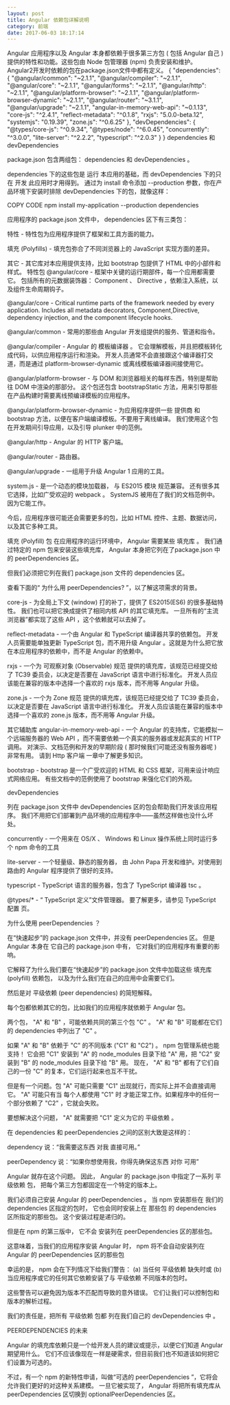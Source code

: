 ```yaml
---
layout: post
title: Angular 依赖包详解说明
category: 前端
date: 2017-06-03 18:17:14
---
```


Angular 应用程序以及 Angular 本身都依赖于很多第三方包 ( 包括 Angular 自己 ) 提供的特性和功能。这些包由 Node 包管理器 (npm) 负责安装和维护。
Angular2开发时依赖的包在package.json文件中都有定义。
{
  "dependencies": {
    "@angular/common": "~2.1.1",
    "@angular/compiler": "~2.1.1",
    "@angular/core": "~2.1.1",
    "@angular/forms": "~2.1.1",
    "@angular/http": "~2.1.1",
    "@angular/platform-browser": "~2.1.1",
    "@angular/platform-browser-dynamic": "~2.1.1",
    "@angular/router": "~3.1.1",
    "@angular/upgrade": "~2.1.1",
    "angular-in-memory-web-api": "~0.1.13",
    "core-js": "^2.4.1",
    "reflect-metadata": "^0.1.8",
    "rxjs": "5.0.0-beta.12",
    "systemjs": "0.19.39",
    "zone.js": "^0.6.25"
  },
  "devDependencies": {
    "@types/core-js": "^0.9.34",
    "@types/node": "^6.0.45",
    "concurrently": "^3.0.0",
    "lite-server": "^2.2.2",
    "typescript": "^2.0.3"
  }
}
dependencies 和 devDependencies

package.json 包含两组包： dependencies 和 devDependencies 。

dependencies 下的这些包是 运行 本应用的基础，而 devDependencies 下的只在 开发 此应用时才用得到。 通过为 install 命令添加 --production 参数，你在产品环境下安装时排除 devDependencies 下的包，就像这样：

COPY CODE
npm install my-application --production
dependencies

应用程序的 package.json 文件中， dependencies 区下有三类包：

特性 - 特性包为应用程序提供了框架和工具方面的能力。

填充 (Polyfills) - 填充包弥合了不同浏览器上的 JavaScript 实现方面的差异。

其它 - 其它库对本应用提供支持，比如 bootstrap 包提供了 HTML 中的小部件和样式。
特性包
@angular/core - 框架中关键的运行期部件，每一个应用都需要它。 包括所有的元数据装饰器： Component 、 Directive ，依赖注入系统，以及组件生命周期钩子。

@angular/core - Critical runtime parts of the framework needed by every application. Includes all metadata decorators, Component,Directive, dependency injection, and the component lifecycle hooks.

@angular/common - 常用的那些由 Angular 开发组提供的服务、管道和指令。

@angular/compiler - Angular 的 模板编译器 。 它会理解模板，并且把模板转化成代码，以供应用程序运行和渲染。 开发人员通常不会直接跟这个编译器打交道，而是通过 platform-browser-dynamic 或离线模板编译器间接使用它。

@angular/platform-browser - 与 DOM 和浏览器相关的每样东西，特别是帮助往 DOM 中渲染的那部分。 这个包还包含 bootstrapStatic 方法，用来引导那些在产品构建时需要离线预编译模板的应用程序。

@angular/platform-browser-dynamic - 为应用程序提供一些 提供商 和 bootstrap 方法，以便在客户端编译模板。不要用于离线编译。 我们使用这个包在开发期间引导应用，以及引导 plunker 中的范例。

@angular/http - Angular 的 HTTP 客户端。

@angular/router - 路由器。

@angular/upgrade - 一组用于升级 Angular 1 应用的工具。

system.js - 是一个动态的模块加载器， 与 ES2015 模块 规范兼容。 还有很多其它选择，比如广受欢迎的 webpack 。 SystemJS 被用在了我们的文档范例中。因为它能工作。

今后，应用程序很可能还会需要更多的包，比如 HTML 控件、主题、数据访问，以及其它多种工具。

填充 (Polyfill) 包
在应用程序的运行环境中， Angular 需要某些 填充库 。 我们通过特定的 npm 包来安装这些填充库， Angular 本身把它列在了package.json 中的 peerDependencies 区。

但我们必须把它列在我们 package.json 文件的 dependencies 区。

查看下面的“ 为什么用 peerDependencies? ”，以了解这项需求的背景。

core-js - 为全局上下文 (window) 打的补丁，提供了 ES2015(ES6) 的很多基础特性。 我们也可以把它换成提供了相同内核 API 的其它填充库。 一旦所有的“主流浏览器”都实现了这些 API ，这个依赖就可以去掉了。

reflect-metadata - 一个由 Angular 和 TypeScript 编译器共享的依赖包。 开发人员需要能单独更新 TypeScript 包，而不用升级 Angular 。这就是为什么把它放在本应用程序的依赖中，而不是 Angular 的依赖中。

rxjs - 一个为 可观察对象 (Observable) 规范 提供的填充库，该规范已经提交给了 TC39 委员会，以决定是否要在 JavaScript 语言中进行标准化。 开发人员应该能在兼容的版本中选择一个喜欢的 rxjs 版本，而不用等 Angular 升级。

zone.js - 一个为 Zone 规范 提供的填充库，该规范已经提交给了 TC39 委员会，以决定是否要在 JavaScript 语言中进行标准化。 开发人员应该能在兼容的版本中选择一个喜欢的 zone.js 版本，而不用等 Angular 升级。

其它辅助库
angular-in-memory-web-api - 一个 Angular 的支持库，它能模拟一个远端服务器的 Web API ，而不需要依赖一个真实的服务器或发起真实的 HTTP 调用。 对演示、文档范例和开发的早期阶段 ( 那时候我们可能还没有服务器呢 ) 非常有用。 请到 Http 客户端 一章中了解更多知识。

bootstrap - bootstrap 是一个广受欢迎的 HTML 和 CSS 框架，可用来设计响应式网络应用。 有些文档中的范例使用了 bootstrap 来强化它们的外观。

devDependencies

列在 package.json 文件中 devDependencies 区的包会帮助我们开发该应用程序。 我们不用把它们部署到产品环境的应用程序中——虽然这样做也没什么坏处。

concurrently - 一个用来在 OS/X 、 Windows 和 Linux 操作系统上同时运行多个 npm 命令的工具

lite-server - 一个轻量级、静态的服务器， 由 John Papa 开发和维护。对使用到路由的 Angular 程序提供了很好的支持。

typescript - TypeScript 语言的服务器，包含了 TypeScript 编译器 tsc 。

@types/* - “ TypeScript 定义”文件管理器。 要了解更多，请参见 TypeScript 配置 页。

为什么使用 peerDependencies ？

在“快速起步”的 package.json 文件中，并没有 peerDependencies 区。 但是 Angular 本身在 它自己的 package.json 中有， 它对我们的应用程序有重要的影响。

它解释了为什么我们要在“快速起步”的 package.json 文件中加载这些 填充库 (polyfill) 依赖包， 以及为什么我们在自己的应用中会需要它们。

然后是对 平级依赖 (peer dependencies) 的简短解释。

每个包都依赖其它的包，比如我们的应用程序就依赖于 Angular 包。

两个包， "A" 和 "B" ，可能依赖共同的第三个包 "C" 。 "A" 和 "B" 可能都在它们的 dependencies 中列出了 "C" 。

如果 "A" 和 "B" 依赖于 "C" 的不同版本 ("C1" 和 "C2") 。 npm 包管理系统也能支持！ 它会把 "C1" 安装到 "A" 的 node_modules 目录下给 "A" 用，把 "C2" 安装到 "B" 的 node_modules 目录下给 "B" 用。 现在， "A" 和 "B" 都有了它们自己的一份 "C" 的复本，它们运行起来也互不干扰。

但是有一个问题。包 "A" 可能只需要 "C1" 出现就行，而实际上并不会直接调用它。 "A" 可能只有当 每个人都使用 "C1" 时 才能正常工作。如果程序中的任何一个部分依赖了 "C2" ，它就会失败。

要想解决这个问题， "A" 就需要把 "C1" 定义为它的 平级依赖 。

在 dependencies 和 peerDependencies 之间的区别大致是这样的：

dependency 说：“我需要这东西 对我 直接可用。”

peerDependency 说：“如果你想使用我，你得先确保这东西 对你 可用”

Angular 就存在这个问题。 因此， Angular 的 package.json 中指定了一系列 平级依赖 包， 把每个第三方包都固定在一个特定的版本上。

我们必须自己安装 Angular 的 peerDependencies 。
当 npm 安装那些在 我们的 dependencies 区指定的包时， 它也会同时安装上在 那些包 的 dependencies 区所指定的那些包。 这个安装过程是递归的。

但是在 npm 的第三版中， 它不会 安装列在 peerDependencies 区的那些包。

这意味着，当我们的应用程序安装 Angular 时， npm 将不会自动安装列在 Angular 的 peerDependencies 区的那些包

幸运的是， npm 会在下列情况下给我们警告： (a) 当任何 平级依赖 缺失时或 (b) 当应用程序或它的任何其它依赖安装了与 平级依赖 不同版本的包时。

这些警告可以避免因为版本不匹配而导致的意外错误。 它们让我们可以控制包和版本的解析过程。

我们的责任是，把所有 平级依赖 包都 列在我们自己的 devDependencies 中 。

PEERDEPENDENCIES 的未来

Angular 的填充库依赖只是一个给开发人员的建议或提示，以便它们知道 Angular 期望用什么。 它们不应该像现在一样是硬需求，但目前我们也不知道该如何把它们设置为可选的。

不过，有一个 npm 的新特性申请，叫做“可选的 peerDependencies ”，它将会允许我们更好的对这种关系建模。 一旦它被实现了， Angular 将把所有填充库从 peerDependencies 区切换到 optionalPeerDependencies 区。
